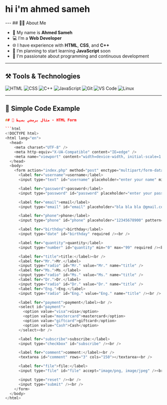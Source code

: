 <h1> hi i'm ahmed sameh </h1>
---
## 👨‍💻 About Me

- 👋 My name is **Ahmed Sameh**
- 💻 I’m a **Web Developer**
- 🌐 I have experience with **HTML**, **CSS**, and **C++**
- 🚀 I’m planning to start learning **JavaScript** soon
- 🧠 I'm passionate about programming and continuous development


---

## ⚒️ Tools & Technologies


![HTML](https://img.shields.io/badge/HTML5-E34F26?style=flat&logo=html5&logoColor=white)
![CSS](https://img.shields.io/badge/CSS3-1572B6?style=flat&logo=css3&logoColor=white)
![C++](https://img.shields.io/badge/C%2B%2B-00599C?style=flat&logo=c%2B%2B&logoColor=white)
![JavaScript](https://img.shields.io/badge/JavaScript-323330?style=flat&logo=javascript&logoColor=F7DF1E)
![Git](https://img.shields.io/badge/GIT-E44C30?style=flat&logo=git&logoColor=white)
![VS Code](https://img.shields.io/badge/Visual_Studio_Code-0078D4?style=flat&logo=visual%20studio%20code&logoColor=white)
![Linux](https://img.shields.io/badge/Linux-FCC624?style=flat&logo=linux&logoColor=black)

---

## 🚀 Simple Code Example

```cpp
## 🚀 مثال برمجي بسيط - HTML Form

```html
<!DOCTYPE html>
<html lang="en">
  <head>
    <meta charset="UTF-8" />
    <meta http-equiv="X-UA-Compatible" content="IE=edge" />
    <meta name="viewport" content="width=device-width, initial-scale=1.0" />
  </head>
  <body>
    <form action="index.php" method="post" enctype="multipart/form-data">
      <label for="username">username</label>
      <input type="text" id="username" placeholder="enter your name" minlength="3" maxlength="20" required /><br />

      <label for="password">password</label>
      <input type="password" id="password" placeholder="enter your password" minlength="7" maxlength="20" required /><br />

      <label for="email">email</label>
      <input type="email" id="email" placeholder="bla bla bla @gmail.com" minlength="7" maxlength="35" required /><br />

      <label for="phone">phone</label>
      <input type="phone" id="phone" placeholder="12345678900" pattern="[0-9]{3}[0-9]{3}[0-9]{5}" required /><br />

      <label for="birthday">birthday</label>
      <input type="date" id="birthday" required /><br />

      <label for="quantity">quantity</label>
      <input type="number" id="quantity" min="0" max="99" required /><br />

      <label for="title">title:</label><br />
      <label for="Mr.">Mr.</label>
      <input type="radio" id="Mr." value="Mr." name="title" />
      <label for="Ms.">Ms.</label>
      <input type="radio" id="Ms." value="Ms." name="title" />
      <label for="Dr.">Dr.</label>
      <input type="radio" id="Dr." value="Dr." name="title" />
      <label for="Eng.">Eng.</label>
      <input type="radio" id="Eng." value="Eng." name="title" /><br />

      <label for="payment">payment</label><br />
      <select id="payment">
        <option value="visa">visa</option>
        <option value="mastercard">mastercard</option>
        <option value="giftcard">giftcard</option>
        <option value="Cash">Cash</option>
      </select><br />

      <label for="subscribe">subscribe:</label>
      <input type="checkbox" id="subscribe" /><br />

      <label for="comment">comment:</label><br />
      <textarea id="comment" rows="3" cols="150"></textarea><br />

      <label for="file">file:</label>
      <input type="file" id="file" accept="image/png, image/jpeg" /><br />

      <input type="reset" /><br />
      <input type="submit" /><br />
    </form>
  </body>
</html>
